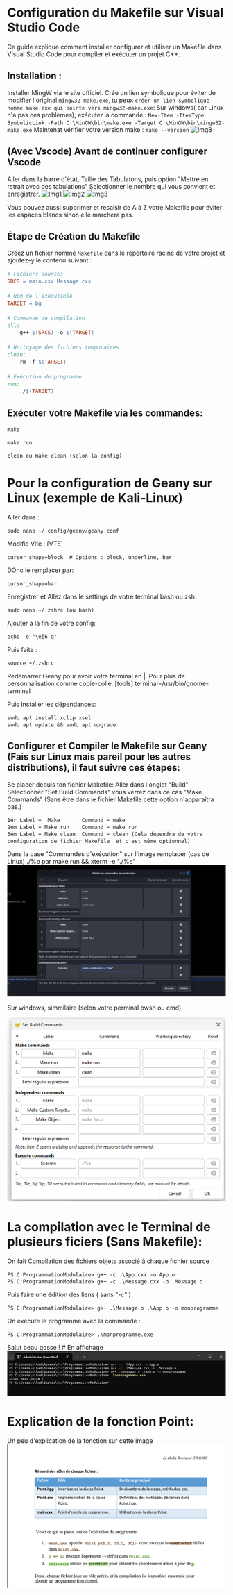 # Configuration du Makefile sur Visual Studio Code

Ce guide explique comment installer configurer et utiliser un Makefile dans Visual Studio Code pour compiler et exécuter un projet C++.

## Installation :
Installer MingW via le site officiel.
Crée un lien symbolique pour éviter de modifier l'original ```mingw32-make.exe```, tu peux ```créer un lien symbolique nommé make.exe qui pointe vers mingw32-make.exe```:
Sur windows( car Linux n'a pas ces problèmes), exécuter la commande :
```New-Item -ItemType SymbolicLink -Path C:\MinGW\bin\make.exe -Target C:\MinGW\bin\mingw32-make.exe```
Maintenat vérifier votre version make :
```make --version```
![Img8](img/Tab7.png)


## (Avec Vscode) Avant de continuer configurer Vscode

Aller dans la barre d'état, Taille des Tabulatons, puis option "Mettre en retrait avec des tabulations"
Selectionner le nombre qui vous convient et enregistrer.
![Img1](img/Tab0.png)
![Img2](img/Tab1.png)
![Img3](img/Tab2.png)


Vous pouvez aussi supprimer et resaisir de A à Z votre Makefile pour éviter les espaces blancs sinon elle marchera pas.

## Étape de Création du Makefile

Créez un fichier nommé `Makefile` dans le répertoire racine de votre projet et ajoutez-y le contenu suivant :

```makefile
# Fichiers sources
SRCS = main.cxx Message.cxx

# Nom de l'exécutable
TARGET = bg

# Commande de compilation
all:
    g++ $(SRCS) -o $(TARGET)

# Nettoyage des fichiers temporaires
clean:
    rm -f $(TARGET)

# Exécution du programme
run:
    ./$(TARGET)

```
## Exécuter votre Makefile via les commandes:
```
make
```
```
make run
```
```
clean ou make clean (selon la config)
```

# Pour la configuration de Geany sur Linux (exemple de Kali-Linux)
Aller dans :
```
sudo nano ~/.config/geany/geany.conf
```
Modifie Vite :
[VTE]
```
cursor_shape=block  # Options : block, underline, bar
```
DOnc le remplacer par:
```
cursor_shape=bar
```
Enregistrer et Allez dans le settings de votre terminal bash ou zsh:
```
sudo nano ~/.zshrc (ou bash)
```
Ajouter à la fin de votre config:
```
echo -e "\e[6 q" 
```
Puis faite :
```
source ~/.zshrc
```

Redémarrer Geany pour avoir votre terminal en |.
Pour plus de personnalisation comme copie-colle:
[tools]
terminal=/usr/bin/gnome-terminal

Puis installer les dépendances:
```
sudo apt install xclip xsel
sudo apt update && sudo apt upgrade
```

## Configurer et Compiler le Makefile sur Geany (Fais sur Linux mais pareil pour les autres distributions), il faut suivre ces étapes: 
Se placer depuis ton fichier Makefile:
Aller dans l'onglet "Build"
Sélectionner "Set Build Commands" vous verrez dans ce cas "Make Commands" (Sans être dans le fichier Makefile cette option n'apparaîtra pas.)
```
1ér Label =  Make       Command = make
2ém Label = Make run    Command = make run
3ém Label = Make clean  Command = clean (Cela dependra de votre configuration de fichier Makefile  et c'est même optionnel)
```
Dans la case "Commandes d'exécution" sur l'image remplacer (cas de Linux) ./%e par make run && xterm -e "./%e"
![Img7](img/Tab6.png)

Sur windows, simmilaire (selon votre perminal pwsh ou cmd)

![Img4](img/Tab3.png)

# La compilation avec le Terminal de plusieurs ficiers (Sans Makefile):
On fait Compilation des fichiers objets associé à chaque fichier source :
```
PS C:ProgrammationModulaire> g++ -c .\App.cxx -o App.o
PS C:ProgrammationModulaire> g++ -c .\Message.cxx -o .Message.o
```

Puis faire une édition des liens ( sans "-c" )
```
PS C:ProgrammationModulaire> g++ .\Message.o .\App.o -o monprogramme
```
On exécute le programme  avec la commande :
```
PS C:ProgrammationModulaire> .\monprogramme.exe
```
Salut beau gosse ! # En affichage
![Img5](img/Tab4.png)


# Explication de la fonction Point:
Un peu d'explication de la fonction sur cette image
![Img6](img/Tab5.png)
